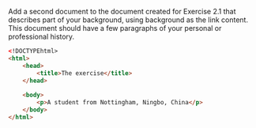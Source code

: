 Add a second document to the document created for Exercise 2.1 that 
describes part of your background, using background as the link content. This document should have a few paragraphs of your personal or 
professional history.

``` html
<!DOCTYPEhtml>
<html>
	<head>
		<title>The exercise</title>
	</head>
   
	<body>
		<p>A student from Nottingham, Ningbo, China</p>
	</body>  
</html>
```
